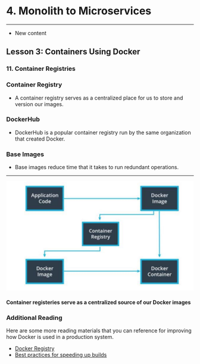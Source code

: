 # 4. Monolith to Microservices 
___
* New content 

## Lesson 3: Containers Using Docker

### 11. Container Registries


### Container Registry
* A container registry serves as a centralized place for us to store and version our images.

### DockerHub
* DockerHub is a popular container registry run by the same organization that created Docker.

### Base Images
* Base images reduce time that it takes to run redundant operations.

___


![img](png/container_reg.png)
#### Container registeries serve as a centralized source of our Docker images

### Additional Reading
Here are some more reading materials that you can reference for improving how Docker is used in a production system.

* [Docker Registry](https://docs.docker.com/registry/)
* [Best practices for speeding up builds](https://cloud.google.com/cloud-build/docs/speeding-up-builds)